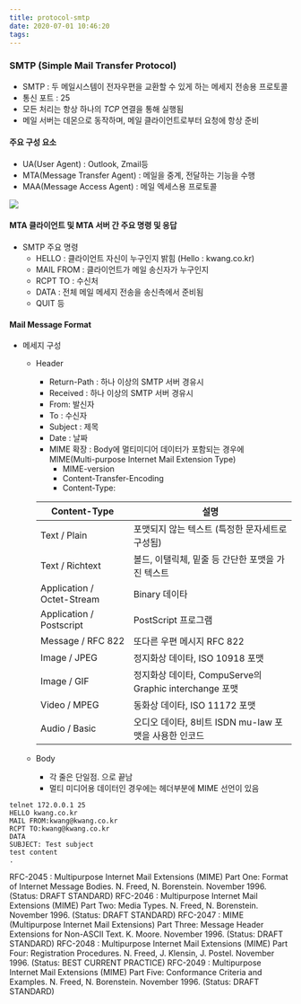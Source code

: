 ```yaml
---
title: protocol-smtp
date: 2020-07-01 10:46:20
tags:
---
```

### SMTP (Simple Mail Transfer Protocol)
- SMTP : 두 메일시스템이 전자우편을 교환할 수 있게 하는 메세지 전송용 프로토콜
- 통신 포트 : 25
- 모든 처리는 항상 하나의 *TCP* 연결을 통해 실행됨
- 메일 서버는 데몬으로 동작하며, 메일 클라이언트로부터 요청에 항상 준비

#### 주요 구성 요소
- UA(User Agent) : Outlook, Zmail등
- MTA(Message Transfer Agent) : 메일을 중계, 전달하는 기능을 수행
- MAA(Message Access Agent) : 메일 엑세스용 프로토콜

![](/images/protocol/smtp/mta_maa.png)

#### MTA 클라이언트 및 MTA 서버 간 주요 명령 및 응답
- SMTP 주요 명령
    - HELLO : 클라이언트 자신이 누구인지 밝힘 (Hello : kwang.co.kr)
    - MAIL FROM : 클라이언트가 메일 송신자가 누구인지
    - RCPT TO : 수신처
    - DATA : 전체 메일 메세지 전송을 송신측에서 준비됨
    - QUIT 등

#### Mail Message Format
- 메세지 구성
    - Header 
        - Return-Path : 하나 이상의 SMTP 서버 경유시
        - Received : 하나 이상의 SMTP 서버 경유시
        - From: 발신자
        - To : 수신자
        - Subject : 제목
        - Date : 날짜
        - MIME 확장 : Body에 멀티미디어 데이터가 포함되는 경우에 MIME(Multi-purpose Internet Mail Extension Type)
            - MIME-version
            - Content-Transfer-Encoding
            - Content-Type:
            
        |Content-Type|설명|    
        |--|--|
        |Text / Plain               | 포맷되지 않는 텍스트 (특정한 문자세트로 구성됨)|
        |Text / Richtext            | 볼드, 이탤릭체, 밑줄 등 간단한 포맷을 가진 텍스트|
        |Application / Octet-Stream | Binary 데이타|
        |Application / Postscript   | PostScript 프로그램|
        |Message / RFC 822          | 또다른 우편 메시지 RFC 822| 
        |Image / JPEG               | 정지화상 데이타, ISO 10918 포맷|
        |Image / GIF                | 정지화상 데이타, CompuServe의 Graphic interchange 포맷|
        |Video / MPEG               | 동화상 데이타, ISO 11172 포맷|
        |Audio / Basic              | 오디오 데이타, 8비트 ISDN mu-law 포맷을 사용한 인코드|
    - Body
        - 각 줄은 단일점. 으로 끝남
        - 멀티 미디어용 데이터인 경우에는 헤더부분에 MIME 선언이 있음
        
``` Text
telnet 172.0.0.1 25
HELLO kwang.co.kr
MAIL FROM:kwang@kwang.co.kr
RCPT TO:kwang@kwang.co.kr
DATA
SUBJECT: Test subject
test content
. 
```                          

RFC-2045 : Multipurpose Internet Mail Extensions (MIME) Part One: Format of Internet Message Bodies. N. Freed, N. Borenstein. November 1996. (Status: DRAFT STANDARD)
RFC-2046 : Multipurpose Internet Mail Extensions (MIME) Part Two: Media Types. N. Freed, N. Borenstein. November 1996. (Status: DRAFT STANDARD)
RFC-2047 : MIME (Multipurpose Internet Mail Extensions) Part Three: Message Header Extensions for Non-ASCII Text. K. Moore. November 1996. (Status: DRAFT STANDARD)
RFC-2048 : Multipurpose Internet Mail Extensions (MIME) Part Four: Registration Procedures. N. Freed, J. Klensin, J. Postel. November 1996. (Status: BEST CURRENT PRACTICE)
RFC-2049 : Multipurpose Internet Mail Extensions (MIME) Part Five: Conformance Criteria and Examples. N. Freed, N. Borenstein. November 1996. (Status: DRAFT STANDARD)